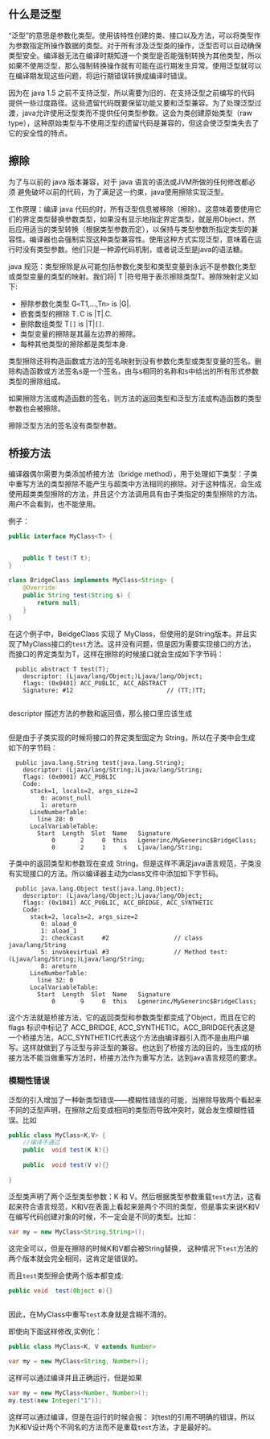 ## 什么是泛型

“泛型”的意思是参数化类型。使用该特性创建的类、接口以及方法，可以将类型作为参数指定所操作数据的类型。对于所有涉及泛型类的操作，泛型否可以自动确保类型安全。编译器无法在编译时期知道一个类型是否能强制转换为其他类型，所以如果不使用泛型，那么强制转换操作就有可能在运行期发生异常。使用泛型就可以在编译期发现这些问题，将运行期错误转换成编译时错误。

因为在 java 1.5 之前不支持泛型，所以需要为旧的、在支持泛型之前编写的代码提供一些过度路径。这些遗留代码既要保留功能又要和泛型兼容。为了处理泛型过渡，java允许使用泛型类而不提供任何类型参数。这会为类创建原始类型（raw type），这种原始类型与不使用泛型的遗留代码是兼容的，但这会使泛型类失去了它的安全性的特点。

## 擦除

为了与以前的 java 版本兼容，对于 java 语言的语法或JVM所做的任何修改都必须 避免破坏以前的代码，为了满足这一约束，java使用擦除实现泛型。

工作原理：编译 java 代码的时，所有泛型信息被移除（擦除）。这意味着要使用它们的界定类型替换参数类型，如果没有显示地指定界定类型，就是用Object，然后应用适当的类型转换（根据类型参数而定），以保持与类型参数所指定类型的兼容性。编译器也会强制实现这种类型兼容性。使用这种方式实现泛型，意味着在运行时没有类型参数。他们只是一种源代码机制，或者说泛型是java的语法糖。

java 规范：类型擦除是从可能包括参数化类型和类型变量到永远不是参数化类型或类型变量的类型的映射。我们将| T |符号用于表示擦除类型T。擦除映射定义如下:

- 擦除参数化类型 G`<`T1,...,Tn`>` is |G|.
- 嵌套类型的擦除 T`.`C is |T|.C.
- 删除数组类型 T`[]` is |T|`[]`.
- 类型变量的擦除是其最左边界的擦除。
- 每种其他类型的擦除都是类型本身.

类型擦除还将构造函数或方法的签名映射到没有参数化类型或类型变量的签名。删除构造函数或方法签名s是一个签名，由与s相同的名称和s中给出的所有形式参数类型的擦除组成。

如果擦除方法或构造函数的签名，则方法的返回类型和泛型方法或构造函数的类型参数也会被擦除。

擦除泛型方法的签名没有类型参数。

## 桥接方法

编译器偶尔需要为类添加桥接方法（bridge method），用于处理如下类型：子类中重写方法的类型擦除不能产生与超类中方法相同的擦除。对于这种情况，会生成使用超类类型擦除的方法，并且这个方法调用具有由子类指定的类型擦除的方法。用户不会看到，也不能使用。

例子：

```java
public interface MyClass<T> {


    public T test(T t);
}
```

```java
class BridgeClass implements MyClass<String> {
    @Override
    public String test(String s) {
        return null;
    }
}
```

在这个例子中，BeidgeClass 实现了 MyClass，但使用的是String版本。并且实现了MyClass接口的`test`方法。这并没有问题，但是因为需要实现接口的方法，而接口的界定类型为T，这样在擦除的时候接口就会生成如下字节码：

```
  public abstract T test(T);
    descriptor: (Ljava/lang/Object;)Ljava/lang/Object;
    flags: (0x0401) ACC_PUBLIC, ACC_ABSTRACT
    Signature: #12                          // (TT;)TT;


```

descriptor 描述方法的参数和返回值，那么接口里应该生成

```java

```

但是由于子类实现的时候将接口的界定类型固定为 String，所以在子类中会生成如下的字节码：

```
  public java.lang.String test(java.lang.String);
    descriptor: (Ljava/lang/String;)Ljava/lang/String;
    flags: (0x0001) ACC_PUBLIC
    Code:
      stack=1, locals=2, args_size=2
         0: aconst_null
         1: areturn
      LineNumberTable:
        line 28: 0
      LocalVariableTable:
        Start  Length  Slot  Name   Signature
            0       2     0  this   Lgenerinc/MyGenerinc$BridgeClass;
            0       2     1     s   Ljava/lang/String;

```

子类中的返回类型和参数现在变成 String。但是这样不满足java语言规范，子类没有实现接口的方法。所以编译器主动为class文件中添加如下字节码。

```
  public java.lang.Object test(java.lang.Object);
    descriptor: (Ljava/lang/Object;)Ljava/lang/Object;
    flags: (0x1041) ACC_PUBLIC, ACC_BRIDGE, ACC_SYNTHETIC
    Code:
      stack=2, locals=2, args_size=2
         0: aload_0
         1: aload_1
         2: checkcast     #2                  // class java/lang/String
         5: invokevirtual #3                  // Method test:(Ljava/lang/String;)Ljava/lang/String;
         8: areturn
      LineNumberTable:
        line 32: 0
      LocalVariableTable:
        Start  Length  Slot  Name   Signature
            0       9     0  this   Lgenerinc/MyGenerinc$BridgeClass;

```

这个方法就是桥接方法，它的返回类型和参数类型都变成了Object，而且在它的 flags 标识中标记了 ACC_BRIDGE, ACC_SYNTHETIC。ACC_BRIDGE代表这是一个桥接方法，ACC_SYNTHETIC代表这个方法由编译器引入而不是由用户编写。这样就做到了与泛型与非泛型的兼容。也达到了桥接方法的目的，当生成的桥接方法不能当做重写方法时，桥接方法作为重写方法，达到java语言规范的要求。

### 模糊性错误

泛型的引入增加了一种新类型错误——模糊性错误的可能，当擦除导致两个看起来不同的泛型声明，在擦除之后变成相同的类型而导致冲突时，就会发生模糊性错误。比如

```java
public class MyClass<K,V> {
    //编译不通过
    public  void test(K k){}
    
    public  void test(V v){}
    
}
```

泛型类声明了两个泛型类型参数：K 和 V。然后根据类型参数重载`test`方法，这看起来符合语言规范，K和V在表面上看起来是两个不同的类型，但是事实来说K和V在编写代码创建对象的时候，不一定会是不同的类型。比如：

```java
var my = new MyClass<String,String>();
```

这完全可以，但是在擦除的时候K和V都会被String替换， 这种情况下`test`方法的两个版本就会完全相同，这肯定是错误的。

而且`test`类型擦会使两个版本都变成:

   ```java
public void  test(Object o){}
    
   ```

因此，在MyClass中重写`test`本身就是含糊不清的。

即使向下面这样修改,实例化：

```java
public class MyClass<K, V extends Number>
```

```java
var my = new MyClass<String, Number>();
```

这样可以通过编译并且正确运行，但是如果

```java
var my = new MyClass<Number, Number>();
my.test(new Integer("1"));

```

这样可以通过编译，但是在运行的时候会报： 对test的引用不明确的错误，所以为K和V设计两个不同名的方法而不是重载`test`方法，才是最好的。